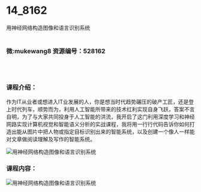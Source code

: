 # 14_8162
用神经网络构造图像和语言识别系统
<br/></br>
<h3>微:mukewang8 资源编号：528162</h3>
<br/></br>
<h3>课程介绍：</h3>
<p>作为IT从业者或想进入IT业发展的人，你是想当时代趋势碾压的破产工匠，还是登上时代列车，顺势而为，利用人工智能所带来的技术红利实现自身飞跃，答案不言自明，为了与大家共同投身于人工智能的洪流，我开启了这门利用深度学习和神经网路实现计算机视觉和智能语义分析的实战课程，我将用一行行代码告诉你如何打造出能从图片中把人物或指定目标识别出来的智能<a title="查看与 系统 相关的文章" target="_blank">系统</a>，以及创建一个像人一样能对文章做阅读理解及写作的智能<a title="查看与 系统 相关的文章" target="_blank">系统</a>。</p>
<p><img src="https://www.ko996.com/wp-content/uploads/img/2019/10/1-124-300x169.png" alt="用神经网络构造图像和语言识别系统"></p>
<h3>课程内容：</h3>
<p><img src="https://www.ko996.com/wp-content/uploads/img/2019/10/2-60.png" alt="用神经网络构造图像和语言识别系统"></p>
<p>&nbsp;</p>
